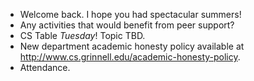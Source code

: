 * Welcome back.  I hope you had spectacular summers!
* Any activities that would benefit from peer support?
* CS Table *Tuesday*!  Topic TBD.
* New department academic honesty policy available at
  <http://www.cs.grinnell.edu/academic-honesty-policy>.
* Attendance.
